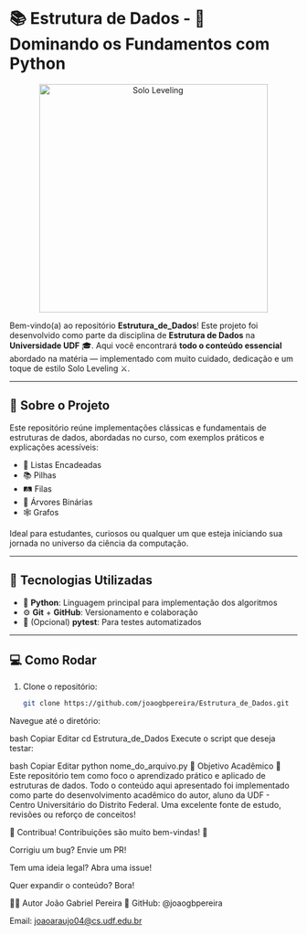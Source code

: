 # 📚 Estrutura de Dados - 🧠 Dominando os Fundamentos com Python

<p align="center">
  <img src="https://i.pinimg.com/originals/8b/a2/c4/8ba2c4aa8d5bac8528679f0bcfc6c3d1.gif" alt="Solo Leveling" width="400">
</p>

Bem-vindo(a) ao repositório **Estrutura_de_Dados**! Este projeto foi desenvolvido como parte da disciplina de **Estrutura de Dados** na **Universidade UDF** 🎓. Aqui você encontrará **todo o conteúdo essencial** abordado na matéria — implementado com muito cuidado, dedicação e um toque de estilo Solo Leveling ⚔️.

---

## 🚀 Sobre o Projeto

Este repositório reúne implementações clássicas e fundamentais de estruturas de dados, abordadas no curso, com exemplos práticos e explicações acessíveis:

- 🔗 Listas Encadeadas
- 📚 Pilhas
- 🛤️ Filas
- 🌳 Árvores Binárias
- 🕸️ Grafos

Ideal para estudantes, curiosos ou qualquer um que esteja iniciando sua jornada no universo da ciência da computação.

---

## 🧰 Tecnologias Utilizadas

- 🐍 **Python**: Linguagem principal para implementação dos algoritmos
- ⚙️ **Git** + **GitHub**: Versionamento e colaboração
- 🧪 (Opcional) **pytest**: Para testes automatizados

---

## 💻 Como Rodar

1. Clone o repositório:

   ```bash
   git clone https://github.com/joaogbpereira/Estrutura_de_Dados.git
Navegue até o diretório:

bash
Copiar
Editar
cd Estrutura_de_Dados
Execute o script que deseja testar:

bash
Copiar
Editar
python nome_do_arquivo.py
📖 Objetivo Acadêmico
📌 Este repositório tem como foco o aprendizado prático e aplicado de estruturas de dados. Todo o conteúdo aqui apresentado foi implementado como parte do desenvolvimento acadêmico do autor, aluno da UDF - Centro Universitário do Distrito Federal. Uma excelente fonte de estudo, revisões ou reforço de conceitos!

🤝 Contribua!
Contribuições são muito bem-vindas! 🌟

Corrigiu um bug? Envie um PR!

Tem uma ideia legal? Abra uma issue!

Quer expandir o conteúdo? Bora!

🧑‍💻 Autor
João Gabriel Pereira
📎 GitHub: @joaogbpereira

Email: joaoaraujo04@cs.udf.edu.br



